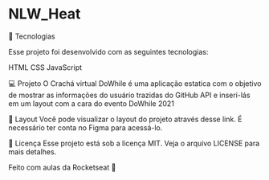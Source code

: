 # NLW_Heat
 
🚀 Tecnologias

Esse projeto foi desenvolvido com as seguintes tecnologias:

HTML
CSS
JavaScript

💻 Projeto
O Crachá virtual DoWhile é uma aplicação estatica com o objetivo de mostrar as informações do usuário trazidas do GitHub API e inseri-lás em um layout com a cara do evento DoWhile 2021

🔖 Layout
Você pode visualizar o layout do projeto através desse link. É necessário ter conta no Figma para acessá-lo.

📝 Licença
Esse projeto está sob a licença MIT. Veja o arquivo LICENSE para mais detalhes.

Feito com aulas da Rocketseat 👋
